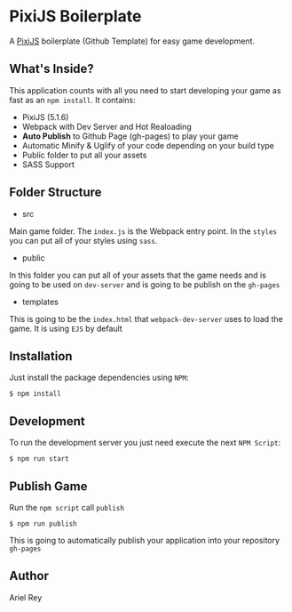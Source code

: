 # PixiJS Boilerplate

A [PixiJS](https://pixijs.io/) boilerplate (Github Template) for easy game development.

## What's Inside?

This application counts with all you need to start developing your game as fast as an `npm install`. It contains:

* PixiJS (5.1.6)
* Webpack with Dev Server and Hot Realoading
* **Auto Publish** to Github Page (gh-pages) to play your game
* Automatic Minify & Uglify of your code depending on your build type
* Public folder to put all your assets
* SASS Support

## Folder Structure

* src

Main game folder. The `index.js` is the Webpack entry point. In the `styles` you can put all of your styles using `sass`.

* public

In this folder you can put all of your assets that the game needs and is going to be used on `dev-server` and is going to be publish on the `gh-pages`

* templates

This is going to be the `index.html` that `webpack-dev-server` uses to load the game. It is using `EJS` by default

## Installation

Just install the package dependencies using `NPM`:

```
$ npm install
```

## Development

To run the development server you just need execute the next `NPM Script`:

```
$ npm run start
```

## Publish Game

Run the `npm script` call `publish`

```
$ npm run publish
```

This is going to automatically publish your application into your repository `gh-pages`

## Author

Ariel Rey
